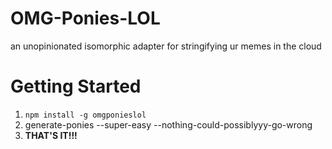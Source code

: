 # OMG-Ponies-LOL
an unopinionated isomorphic adapter for stringifying ur memes in the cloud

# Getting Started

1. `npm install -g omgponieslol`
2. generate-ponies --super-easy --nothing-could-possiblyyy-go-wrong
3. **THAT'S IT!!!**
